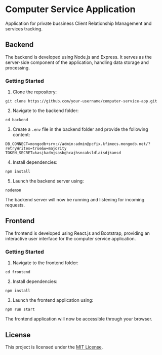 # Computer Service Application

Application for private bussiness Client Relationship Management and services tracking.

## Backend

The backend is developed using Node.js and Express. It serves as the server-side component of the application, handling data storage and processing.

### Getting Started

1. Clone the repository:

```git clone https://github.com/your-username/computer-service-app.git ```

2. Navigate to the backend folder:

```cd backend ```

3. Create a `.env` file in the backend folder and provide the following content:

```
DB_CONNECT=mongodb+srv://admin:admin@pcfix.kfimecs.mongodb.net/?retryWrites=true&w=majority
TOKEN_SECRET=kasjkadnjsasbghcajhsncaksldlaisdjkansd
 ```

4. Install dependencies:

```npm install ```

5. Launch the backend server using:

```nodemon ```

The backend server will now be running and listening for incoming requests.

## Frontend

The frontend is developed using React.js and Bootstrap, providing an interactive user interface for the computer service application.

### Getting Started

1. Navigate to the frontend folder:

```cd frontend ```

2. Install dependencies:

```npm install ```

3. Launch the frontend application using:

```npm run start ```

The frontend application will now be accessible through your browser.

## License

This project is licensed under the [MIT License](LICENSE).